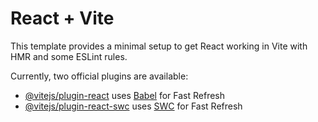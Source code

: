# React + Vite

This template provides a minimal setup to get React working in Vite with HMR and some ESLint rules.

Currently, two official plugins are available:

- [@vitejs/plugin-react](https://github.com/vitejs/vite-plugin-react/blob/main/packages/plugin-react/README.md) uses [Babel](https://babeljs.io/) for Fast Refresh
- [@vitejs/plugin-react-swc](https://github.com/vitejs/vite-plugin-react-swc) uses [SWC](https://swc.rs/) for Fast Refresh







<!-- import { useState } from "react";
import "./Password.css"


const Password = () => {
    const [formData, setFormData] = useState({
        password: '',
        confirmPassword: ''
      }) 

      const [errors, setErrors] = useState({})


      const handleChange = (e) => {
        const {name, value} = e.target;
        setFormData({
          ...formData, [name] : value
        })
      }

      const handleSubmit = (e) => {
        e.preventDefault()
        const validationErrors = {}
        if(!formData.password.trim()) {
          validationErrors.password = "password is required"
        } else if(formData.password.length < 8){
           validationErrors.password = "password should at least 8 characters"
        }

        if(formData.confirmPassword !== formData.password){
            validationErrors.confirmPassword = "password not matched"
        }
    
        setErrors(validationErrors)
    
        if(Object.keys(validationErrors).length === 0)
            alert("Form Submitted Successfully")
    
      }
    

  return (
    <div>
    
      <div className="password_content">
      <h3>Create password</h3>
      <p>Use a minimum of 8 characters, including uppercase letters, lowercase letters and numbers.</p>
        <form onSubmit={handleSubmit}>
          <label htmlFor="password">Password</label>
          <br />
          <input
            name="password"
            type="password"
            placeholder="Enter a password"
            // pattern="^(?=.*[a-zA-Z])(?=.*\d)(?=.*[!@#$%^&*()_+])[A-Za-z\d][A-Za-z\d!@#$%^&*()_+]{7,19}$"
            onChange={handleChange}
          />
          {errors.password && <span className="errors">{errors.password}</span>}
          <br/> 
          <br />
          <label htmlFor="" >Confirm Password</label>
          <br />
          <input
            name="password"
            type="password"
            placeholder="Confirm password"
            // pattern="^(?=.*[a-zA-Z])(?=.*\d)(?=.*[!@#$%^&*()_+])[A-Za-z\d][A-Za-z\d!@#$%^&*()_+]{7,19}$"
            onChange={handleChange}
          />
          {errors.confirmPassword && <span className="errors">{errors.confirmPassword}</span>} 
        </form>
        <div className="passwordBtn">
          <button type="submit" onClick={handleSubmit}>Create account</button>
        </div>
        <p className="passwordtext">
          {" "}
          By signing in or creating an account, you agree with our{" "}
          <a href="" target="_blank">
            Terms & conditions and Privacy statement
          </a>{" "}
          and{" "}
          <a href="" target="_blank">
            Privacy statement
          </a>
        </p>
      </div>
    </div>
  );
};

export default Password; -->
